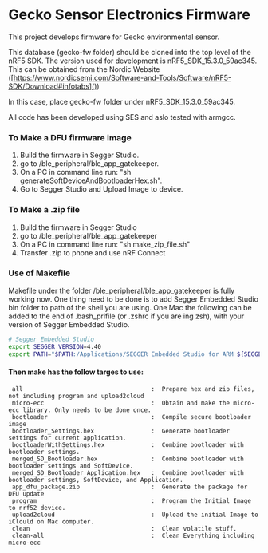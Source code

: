 
# Gecko Sensor Electronics Firmware

This project develops firmware for Gecko environmental sensor. 

This database (gecko-fw folder) should be cloned into the top level of the nRF5 SDK. The version used for development is nRF5\_SDK\_15.3.0\_59ac345. This can be obtained from the Nordic Website ([https://www.nordicsemi.com/Software-and-Tools/Software/nRF5-SDK/Download#infotabs]())

In this case, place gecko-fw folder under nRF5_SDK_15.3.0_59ac345.

All code has been developed using SES and aslo tested with armgcc. 

### To Make a DFU firmware image
1) Build the firmware in Segger Studio.  
2) go to /ble_peripheral/ble_app_gatekeeper.  
3) On a PC in command line run: "sh generateSoftDeviceAndBootloaderHex.sh".  
4) Go to Segger Studio and Upload Image to device.   

### To Make a .zip file
1) Build the firmware in Segger Studio  
2) go to /ble_peripheral/ble_app_gatekeeper  
3) On a PC in command line run: "sh make_zip_file.sh"  
4) Transfer .zip to phone and use nRF Connect 

### Use of Makefile
Makefile under the folder /ble_peripheral/ble_app_gatekeeper is fully working now. One thing need to be done is to add Segger Embedded Studio bin folder to path of the shell you are using. One Mac the following can be added to the end of .bash_prifile (or .zshrc if you are ing zsh), with your version of Segger Embedded Studio. 

```bash
# Segger Embedded Studio  
export SEGGER_VERSION=4.40  
export PATH="$PATH:/Applications/SEGGER Embedded Studio for ARM ${SEGGER_VERSION}/bin"

```

#### Then make has the follow targes to use:  

     all                                    :  Prepare hex and zip files, not including program and upload2cloud  
     micro-ecc                              :  Obtain and make the micro-ecc library. Only needs to be done once.  
     bootloader                             :  Compile secure bootloader image
     bootloader_Settings.hex                :  Generate bootloader settings for current application.  
     bootloaderWithSettings.hex             :  Combine bootloader with bootloader settings.  
     merged_SD_Bootloader.hex               :  Combine bootloader with bootloader settings and SoftDevice.  
     merged_SD_Bootloader_Application.hex   :  Combine bootloader with bootloader settings, SoftDevice, and Application.  
     app_dfu_package.zip                    :  Generate the package for DFU update
     program                                :  Program the Initial Image to nrf52 device. 
     upload2cloud                           :  Upload the initial Image to iClould on Mac computer.  
     clean                                  :  Clean volatile stuff.  
     clean-all                              :  Clean Everything including micro-ecc
